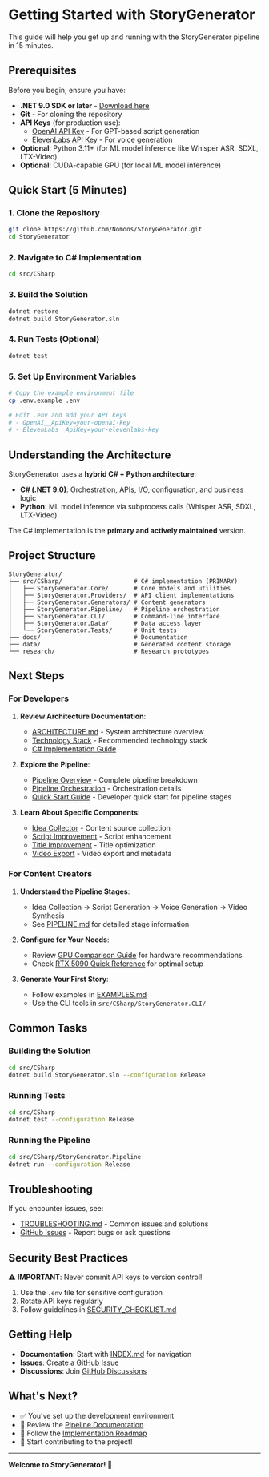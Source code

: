 # Getting Started with StoryGenerator

This guide will help you get up and running with the StoryGenerator pipeline in 15 minutes.

## Prerequisites

Before you begin, ensure you have:

- **.NET 9.0 SDK or later** - [Download here](https://dotnet.microsoft.com/download/dotnet/9.0)
- **Git** - For cloning the repository
- **API Keys** (for production use):
  - [OpenAI API Key](https://platform.openai.com/api-keys) - For GPT-based script generation
  - [ElevenLabs API Key](https://elevenlabs.io/app/settings/api-keys) - For voice generation
- **Optional**: Python 3.11+ (for ML model inference like Whisper ASR, SDXL, LTX-Video)
- **Optional**: CUDA-capable GPU (for local ML model inference)

## Quick Start (5 Minutes)

### 1. Clone the Repository

```bash
git clone https://github.com/Nomoos/StoryGenerator.git
cd StoryGenerator
```

### 2. Navigate to C# Implementation

```bash
cd src/CSharp
```

### 3. Build the Solution

```bash
dotnet restore
dotnet build StoryGenerator.sln
```

### 4. Run Tests (Optional)

```bash
dotnet test
```

### 5. Set Up Environment Variables

```bash
# Copy the example environment file
cp .env.example .env

# Edit .env and add your API keys
# - OpenAI__ApiKey=your-openai-key
# - ElevenLabs__ApiKey=your-elevenlabs-key
```

## Understanding the Architecture

StoryGenerator uses a **hybrid C# + Python architecture**:

- **C# (.NET 9.0)**: Orchestration, APIs, I/O, configuration, and business logic
- **Python**: ML model inference via subprocess calls (Whisper ASR, SDXL, LTX-Video)

The C# implementation is the **primary and actively maintained** version.

## Project Structure

```
StoryGenerator/
├── src/CSharp/                    # C# implementation (PRIMARY)
│   ├── StoryGenerator.Core/       # Core models and utilities
│   ├── StoryGenerator.Providers/  # API client implementations
│   ├── StoryGenerator.Generators/ # Content generators
│   ├── StoryGenerator.Pipeline/   # Pipeline orchestration
│   ├── StoryGenerator.CLI/        # Command-line interface
│   ├── StoryGenerator.Data/       # Data access layer
│   └── StoryGenerator.Tests/      # Unit tests
├── docs/                          # Documentation
├── data/                          # Generated content storage
└── research/                      # Research prototypes
```

## Next Steps

### For Developers

1. **Review Architecture Documentation**:
   - [ARCHITECTURE.md](ARCHITECTURE.md) - System architecture overview
   - [Technology Stack](TECHNOLOGY_STACK_FINAL.md) - Recommended technology stack
   - [C# Implementation Guide](../src/CSharp/IMPLEMENTATION_GUIDE.md)

2. **Explore the Pipeline**:
   - [Pipeline Overview](PIPELINE.md) - Complete pipeline breakdown
   - [Pipeline Orchestration](PIPELINE_ORCHESTRATION.md) - Orchestration details
   - [Quick Start Guide](QUICK_START_GUIDE.md) - Developer quick start for pipeline stages

3. **Learn About Specific Components**:
   - [Idea Collector](IDEA_COLLECTOR.md) - Content source collection
   - [Script Improvement](SCRIPT_IMPROVEMENT_QUICKSTART.md) - Script enhancement
   - [Title Improvement](TITLE_IMPROVEMENT.md) - Title optimization
   - [Video Export](VIDEO_EXPORT.md) - Video export and metadata

### For Content Creators

1. **Understand the Pipeline Stages**:
   - Idea Collection → Script Generation → Voice Generation → Video Synthesis
   - See [PIPELINE.md](PIPELINE.md) for detailed stage information

2. **Configure for Your Needs**:
   - Review [GPU Comparison Guide](GPU_COMPARISON.md) for hardware recommendations
   - Check [RTX 5090 Quick Reference](RTX5090_QUICKREF.md) for optimal setup

3. **Generate Your First Story**:
   - Follow examples in [EXAMPLES.md](EXAMPLES.md)
   - Use the CLI tools in `src/CSharp/StoryGenerator.CLI/`

## Common Tasks

### Building the Solution

```bash
cd src/CSharp
dotnet build StoryGenerator.sln --configuration Release
```

### Running Tests

```bash
cd src/CSharp
dotnet test --configuration Release
```

### Running the Pipeline

```bash
cd src/CSharp/StoryGenerator.Pipeline
dotnet run --configuration Release
```

## Troubleshooting

If you encounter issues, see:
- [TROUBLESHOOTING.md](TROUBLESHOOTING.md) - Common issues and solutions
- [GitHub Issues](https://github.com/Nomoos/StoryGenerator/issues) - Report bugs or ask questions

## Security Best Practices

⚠️ **IMPORTANT**: Never commit API keys to version control!

1. Use the `.env` file for sensitive configuration
2. Rotate API keys regularly
3. Follow guidelines in [SECURITY_CHECKLIST.md](../SECURITY_CHECKLIST.md)

## Getting Help

- **Documentation**: Start with [INDEX.md](INDEX.md) for navigation
- **Issues**: Create a [GitHub Issue](https://github.com/Nomoos/StoryGenerator/issues/new)
- **Discussions**: Join [GitHub Discussions](https://github.com/Nomoos/StoryGenerator/discussions)

## What's Next?

- ✅ You've set up the development environment
- 📖 Review the [Pipeline Documentation](PIPELINE.md)
- 🔨 Follow the [Implementation Roadmap](IMPLEMENTATION_ROADMAP.md)
- 🚀 Start contributing to the project!

---

**Welcome to StoryGenerator! 🎉**
